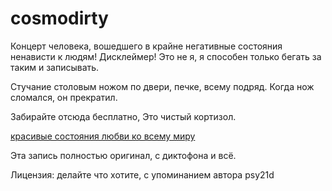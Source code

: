 # cosmodirty
Концерт человека, вошедшего в крайне негативные состояния ненависти к людям!
Дисклеймер! Это не я, я способен только бегать за таким и записывать.

Стучание столовым ножом по двери, печке, всему подряд. Когда нож сломался, он прекратил.

Забирайте отсюда бесплатно, Это чистый кортизол.

[красивые состояния любви ко всему миру](https://github.com/psy21d/cosmodirty/raw/refs/heads/main/%D0%BA%D0%BE%D0%BD%D1%86%D0%B5%D1%80%D1%82_%D0%94%D0%B8%D0%BC%D0%BE%D0%BD%D0%B0_%D0%90%D1%83%D0%B4%D0%B8%D0%BE%D0%B7%D0%B0%D0%BF%D0%B8%D1%81%D1%8C_2019.aac)

Эта запись полностью оригинал, с диктофона и всё.

Лицензия: делайте что хотите, с упоминанием автора psy21d
